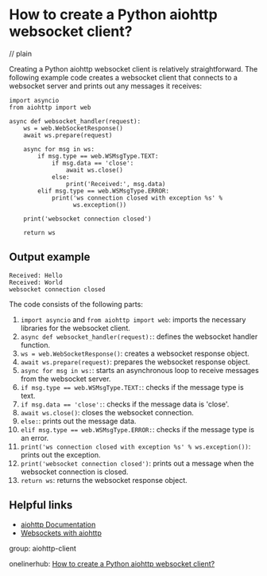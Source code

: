 # How to create a Python aiohttp websocket client?
// plain

Creating a Python aiohttp websocket client is relatively straightforward. The following example code creates a websocket client that connects to a websocket server and prints out any messages it receives:

```
import asyncio
from aiohttp import web

async def websocket_handler(request):
    ws = web.WebSocketResponse()
    await ws.prepare(request)

    async for msg in ws:
        if msg.type == web.WSMsgType.TEXT:
            if msg.data == 'close':
                await ws.close()
            else:
                print('Received:', msg.data)
        elif msg.type == web.WSMsgType.ERROR:
            print('ws connection closed with exception %s' %
                  ws.exception())

    print('websocket connection closed')

    return ws
```

## Output example

```
Received: Hello
Received: World
websocket connection closed
```

The code consists of the following parts:

1. `import asyncio` and `from aiohttp import web`: imports the necessary libraries for the websocket client.
2. `async def websocket_handler(request):`: defines the websocket handler function.
3. `ws = web.WebSocketResponse()`: creates a websocket response object.
4. `await ws.prepare(request)`: prepares the websocket response object.
5. `async for msg in ws:`: starts an asynchronous loop to receive messages from the websocket server.
6. `if msg.type == web.WSMsgType.TEXT:`: checks if the message type is text.
7. `if msg.data == 'close':`: checks if the message data is 'close'.
8. `await ws.close()`: closes the websocket connection.
9. `else:`: prints out the message data.
10. `elif msg.type == web.WSMsgType.ERROR:`: checks if the message type is an error.
11. `print('ws connection closed with exception %s' % ws.exception())`: prints out the exception.
12. `print('websocket connection closed')`: prints out a message when the websocket connection is closed.
13. `return ws`: returns the websocket response object.

## Helpful links

- [aiohttp Documentation](https://docs.aiohttp.org/en/stable/)
- [Websockets with aiohttp](https://docs.aiohttp.org/en/stable/web_advanced.html#websockets)

group: aiohttp-client

onelinerhub: [How to create a Python aiohttp websocket client?](https://onelinerhub.com/python-aiohttp/how-to-create-a-python-aiohttp-websocket-client)